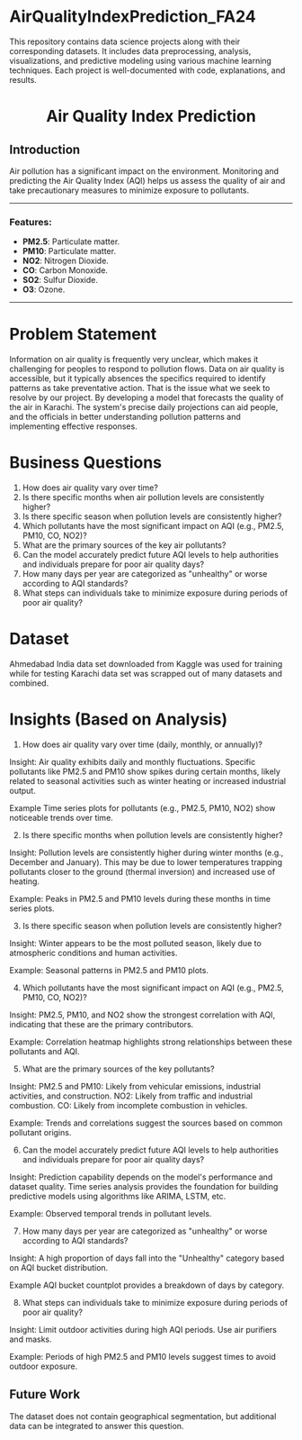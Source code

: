 # AirQualityIndexPrediction_FA24
This repository contains data science projects along with their corresponding datasets. It includes data preprocessing, analysis, visualizations, and predictive modeling using various machine learning techniques. Each project is well-documented with code, explanations, and results.

<h1></h1>
<h1><center>Air Quality Index Prediction </center></h1>

## Introduction

Air pollution has a significant impact on the environment. Monitoring and predicting the Air Quality Index (AQI) helps us assess the quality of air and take precautionary measures to minimize exposure to pollutants.


---
### **Features**:
- **PM2.5**: Particulate matter.
- **PM10**: Particulate matter.
- **NO2**: Nitrogen Dioxide.
- **CO**: Carbon Monoxide.
- **SO2**: Sulfur Dioxide.
- **O3**: Ozone.

---

# **Problem Statement**
Information on air quality is frequently very unclear, which makes it challenging for peoples to respond to pollution flows. Data on air quality is accessible, but it typically absences the specifics required to identify patterns as take preventative action. That is the issue what we seek to resolve by our project. By developing a model that forecasts the quality of the air in Karachi. The system's precise daily projections can aid people, and the officials in better understanding pollution patterns and implementing effective responses.

# **Business Questions**


1. How does air quality vary over time?
2. Is there specific months when air  pollution levels are consistently higher?
3. Is there specific season when pollution levels are consistently higher?
4. Which pollutants have the most significant impact on AQI (e.g., PM2.5, PM10, CO, NO2)?
5. What are the primary sources of the key air pollutants?
6. Can the model accurately predict future AQI levels to help authorities and individuals prepare for poor air quality days?
7. How many days per year are categorized as "unhealthy" or worse according to AQI standards?
8. What steps can individuals take to minimize exposure during periods of poor air quality?



# **Dataset**
Ahmedabad India data set downloaded from Kaggle was used for training while for testing Karachi data set was scrapped out of many datasets and combined.

# **Insights**  (Based on Analysis)

1. How does air quality vary over time (daily, monthly, or annually)?

Insight: Air quality exhibits daily and monthly fluctuations. Specific pollutants like PM2.5 and PM10 show spikes during certain months, likely related to seasonal activities such as winter heating or increased industrial output.

Example Time series plots for pollutants (e.g., PM2.5, PM10, NO2) show noticeable trends over time.

2. Is there specific months when pollution levels are consistently higher?

Insight: Pollution levels are consistently higher during winter months (e.g., December and January). This may be due to lower temperatures trapping pollutants closer to the ground (thermal inversion) and increased use of heating.

Example: Peaks in PM2.5 and PM10 levels during these months in time series plots.

3. Is there specific season when pollution levels are consistently higher?

Insight: Winter appears to be the most polluted season, likely due to atmospheric conditions and human activities.

Example: Seasonal patterns in PM2.5 and PM10 plots.

4. Which pollutants have the most significant impact on AQI (e.g., PM2.5, PM10, CO, NO2)?

Insight: PM2.5, PM10, and NO2 show the strongest correlation with AQI, indicating that these are the primary contributors.

Example: Correlation heatmap highlights strong relationships between these pollutants and AQI.

5. What are the primary sources of the key pollutants?

Insight:
PM2.5 and PM10: Likely from vehicular emissions, industrial activities, and construction.
NO2: Likely from traffic and industrial combustion.
CO: Likely from incomplete combustion in vehicles.

Example: Trends and correlations suggest the sources based on common pollutant origins.

6. Can the model accurately predict future AQI levels to help authorities and individuals prepare for poor air quality days?

Insight: Prediction capability depends on the model's performance and dataset quality. Time series analysis provides the foundation for building predictive models using algorithms like ARIMA, LSTM, etc.

Example: Observed temporal trends in pollutant levels.

7. How many days per year are categorized as "unhealthy" or worse according to AQI standards?

Insight: A high proportion of days fall into the "Unhealthy" category based on AQI bucket distribution.

Example AQI bucket countplot provides a breakdown of days by category.

8. What steps can individuals take to minimize exposure during periods of poor air quality?

Insight:
Limit outdoor activities during high AQI periods.
Use air purifiers and masks.

Example: Periods of high PM2.5 and PM10 levels suggest times to avoid outdoor exposure.

## **Future Work**

The dataset does not contain geographical segmentation, but additional data can be integrated to answer this question.
